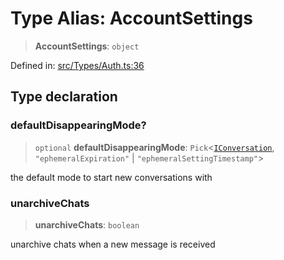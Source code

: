 # Type Alias: AccountSettings

> **AccountSettings**: `object`

Defined in: [src/Types/Auth.ts:36](https://github.com/Fokusdotid/Baileys/blob/eb819228f591f9a29a091aefc3a8c91a38d77089/src/Types/Auth.ts#L36)

## Type declaration

### defaultDisappearingMode?

> `optional` **defaultDisappearingMode**: `Pick`\<[`IConversation`](../namespaces/proto/interfaces/IConversation.md), `"ephemeralExpiration"` \| `"ephemeralSettingTimestamp"`\>

the default mode to start new conversations with

### unarchiveChats

> **unarchiveChats**: `boolean`

unarchive chats when a new message is received
